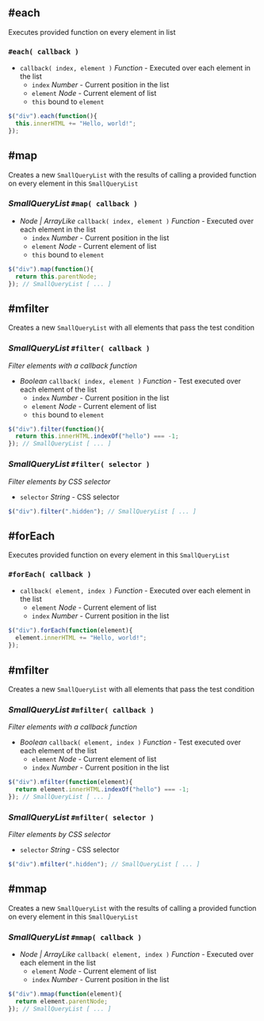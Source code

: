 ## #each
Executes provided function on every element in list

### `#each( callback )`

+ `callback( index, element )` *Function* - Executed over each element in the list
  - `index` *Number* - Current position in the list
  - `element` *Node* - Current element of list
  - `this` bound to `element`

```js
$("div").each(function(){
  this.innerHTML += "Hello, world!";
});
```

## #map
Creates a new `SmallQueryList` with the results of calling a provided function on every element in this `SmallQueryList`

### *SmallQueryList* `#map( callback )`

+ *Node | ArrayLike* `callback( index, element )` *Function* - Executed over each element in the list
  - `index` *Number* - Current position in the list
  - `element` *Node* - Current element of list
  - `this` bound to `element`

```js
$("div").map(function(){
  return this.parentNode;
}); // SmallQueryList [ ... ]
```

## #mfilter
Creates a new `SmallQueryList` with all elements that pass the test condition

### *SmallQueryList* `#filter( callback )`
*Filter elements with a callback function*

+ *Boolean* `callback( index, element )` *Function* - Test executed over each element of the list
  - `index` *Number* - Current position in the list
  - `element` *Node* - Current element of list
  - `this` bound to `element`

```js
$("div").filter(function(){
  return this.innerHTML.indexOf("hello") === -1;
}); // SmallQueryList [ ... ]
```

### *SmallQueryList* `#filter( selector )`
*Filter elements by CSS selector*

+ `selector` *String* - CSS selector

```js
$("div").filter(".hidden"); // SmallQueryList [ ... ]
```

## #forEach
Executes provided function on every element in this `SmallQueryList`

### `#forEach( callback )`

+ `callback( element, index )` *Function* - Executed over each element in the list
  - `element` *Node* - Current element of list
  - `index` *Number* - Current position in the list

```js
$("div").forEach(function(element){
  element.innerHTML += "Hello, world!";
});
```

## #mfilter
Creates a new `SmallQueryList` with all elements that pass the test condition

### *SmallQueryList* `#mfilter( callback )`
*Filter elements with a callback function*

+ *Boolean* `callback( element, index )` *Function* - Test executed over each element of the list
  - `element` *Node* - Current element of list
  - `index` *Number* - Current position in the list

```js
$("div").mfilter(function(element){
  return element.innerHTML.indexOf("hello") === -1;
}); // SmallQueryList [ ... ]
```

### *SmallQueryList* `#mfilter( selector )`
*Filter elements by CSS selector*

+ `selector` *String* - CSS selector

```js
$("div").mfilter(".hidden"); // SmallQueryList [ ... ]
```

## #mmap
Creates a new `SmallQueryList` with the results of calling a provided function on every element in this `SmallQueryList`

### *SmallQueryList* `#mmap( callback )`

+ *Node | ArrayLike* `callback( element, index )` *Function* - Executed over each element in the list
  - `element` *Node* - Current element of list
  - `index` *Number* - Current position in the list

```js
$("div").mmap(function(element){
  return element.parentNode;
}); // SmallQueryList [ ... ]
```

